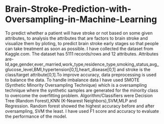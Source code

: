 # Brain-Stroke-Prediction-with-Oversampling-in-Machine-Learning
To predict whether a patient will have stroke or not based on some given attributes, to analysis the attributes that are factors to brain stroke and visualize them by ploting, to predict brain stroke early stages so that people can take treatment as soon as possible. I have collected the dataset from Kaggle.com. The dataset has 5111 records/rows and 12 attributes. Attributes are-Id,age,gender,ever_married,work_type,residence_type,smoking_status,avg_glucose_level,BMI,hypertension[0,1],heart_disease[0,1] and stroke is the class/target attribute[0,1].To improve accuracy, data preprocessing is used to balance the data. To handle imbalance data I have used SMOTE (Synthetic Minority Oversampling Technique) which is a oversampling technique where the synthetic samples are generated for the minority class to overcome the overfitting problem. Algorithm/Classifiers were Decision Tree (Random Forest),KNN (K-Nearest Neighbors),SVM,MLP and Regression. Random forest showed the highest accuracy before and after oversampling, SVM the least. I have used F1 score and accuracy to evaluate the performance of the model.
